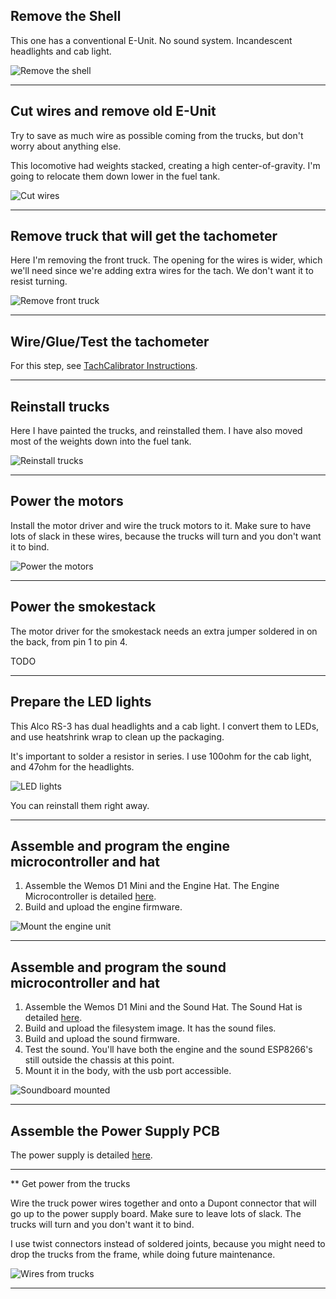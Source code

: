 ## Remove the Shell

This one has a conventional E-Unit.  No sound system.  Incandescent headlights and cab light.

![Remove the shell](Images/removeShell.jpeg)

---

## Cut wires and remove old E-Unit

Try to save as much wire as possible coming from the trucks, but don't worry about anything else.

This locomotive had weights stacked, creating a high center-of-gravity.  I'm going to relocate them down lower in the fuel tank.

![Cut wires](Images/removeOldEUnit.jpeg)

---

## Remove truck that will get the tachometer

Here I'm removing the front truck.  The opening for the wires is wider, which we'll need since we're adding extra wires for the tach.  We don't want it to resist turning.

![Remove front truck](Images/removeFrontTruck.jpeg)

---

## Wire/Glue/Test the tachometer

For this step, see [TachCalibrator Instructions](../TachCalibrator/README.md).

---

## Reinstall trucks

Here I have painted the trucks, and reinstalled them.  I have also moved most of the weights down into the fuel tank.

![Reinstall trucks](Images/reinstallTrucks.jpeg)

---

## Power the motors

Install the motor driver and wire the truck motors to it.  Make sure to have lots of slack in these wires, because the trucks will turn and you don't want it to bind.

![Power the motors](Images/wireMotorPower.jpeg)

---

## Power the smokestack

The motor driver for the smokestack needs an extra jumper soldered in on the back, from pin 1 to pin 4.

TODO

---

## Prepare the LED lights

This Alco RS-3 has dual headlights and a cab light.  I convert them to LEDs, and use heatshrink wrap to clean up the packaging.

It's important to solder a resistor in series.  I use 100ohm for the cab light, and 47ohm for the headlights.

![LED lights](Images/ledLights.jpeg)

You can reinstall them right away.

---

## Assemble and program the engine microcontroller and hat

1. Assemble the Wemos D1 Mini and the Engine Hat.  The Engine Microcontroller is detailed [here](../EngineMicrocontroller/README.md).
2. Build and upload the engine firmware.

![Mount the engine unit](Images/engineUnitMounted.jpeg)

---

## Assemble and program the sound microcontroller and hat

1. Assemble the Wemos D1 Mini and the Sound Hat.  The Sound Hat is detailed [here](../SoundMicrocontroller/README.md).
1. Build and upload the filesystem image.  It has the sound files.
2. Build and upload the sound firmware.
3. Test the sound.  You'll have both the engine and the sound ESP8266's still outside the chassis at this point.
4. Mount it in the body, with the usb port accessible.

![Soundboard mounted](Images/soundboardMounted.jpeg)

---

## Assemble the Power Supply PCB

The power supply is detailed [here](../PowerSupply/README.md).

---

** Get power from the trucks

Wire the truck power wires together and onto a Dupont connector that will go up to the power supply board.  Make sure to leave lots of slack.  The trucks will turn and you don't want it to bind.

I use twist connectors instead of soldered joints, because you might need to drop the trucks from the frame, while doing future maintenance.

![Wires from trucks](Images/wireTruckPower.png)

---


